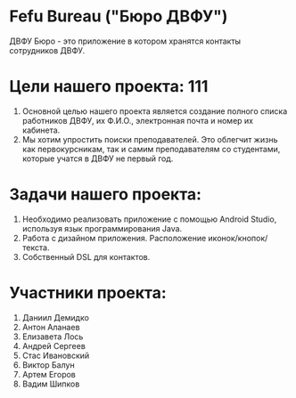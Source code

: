 # Fefu Bureau ("Бюро ДВФУ")
ДВФУ Бюро - это приложение в котором хранятся контакты сотрудников ДВФУ.
# Цели нашего проекта: 111
  1. Основной целью нашего проекта является создание полного списка работников ДВФУ, их Ф.И.О., электронная почта и номер их кабинета.
  2. Мы хотим упростить поиски преподавателей. Это облегчит жизнь как первокурсникам, так и самим преподавателям со студентами, которые учатся в ДВФУ не первый год.
# Задачи нашего проекта:
  1. Необходимо реализовать приложение с помощью Android Studio, используя язык программирования Java.
  2. Работа с дизайном приложения. Расположение иконок/кнопок/текста.
  3. Собственный DSL для контактов.
# Участники проекта:
  1. Даниил Демидко
  2. Антон Аланаев
  3. Елизавета Лось
  4. Андрей Сергеев 
  5. Стас Ивановский
  6. Виктор Балун
  7. Артем Егоров
  8. Вадим Шипков
